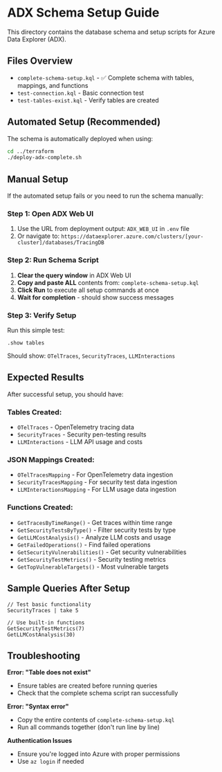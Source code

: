 # ADX Schema Setup Guide

This directory contains the database schema and setup scripts for Azure Data Explorer (ADX).

## Files Overview

- `complete-schema-setup.kql` - ✅ Complete schema with tables, mappings, and functions
- `test-connection.kql` - Basic connection test
- `test-tables-exist.kql` - Verify tables are created

## Automated Setup (Recommended)

The schema is automatically deployed when using:

```bash
cd ../terraform
./deploy-adx-complete.sh
```

## Manual Setup

If the automated setup fails or you need to run the schema manually:

### Step 1: Open ADX Web UI
1. Use the URL from deployment output: `ADX_WEB_UI` in `.env` file
2. Or navigate to: `https://dataexplorer.azure.com/clusters/[your-cluster]/databases/TracingDB`

### Step 2: Run Schema Script
1. **Clear the query window** in ADX Web UI
2. **Copy and paste ALL** contents from: `complete-schema-setup.kql`
3. **Click Run** to execute all setup commands at once
4. **Wait for completion** - should show success messages

### Step 3: Verify Setup
Run this simple test:
```kql
.show tables
```

Should show: `OTelTraces`, `SecurityTraces`, `LLMInteractions`

## Expected Results

After successful setup, you should have:

### Tables Created:
- `OTelTraces` - OpenTelemetry tracing data
- `SecurityTraces` - Security pen-testing results  
- `LLMInteractions` - LLM API usage and costs

### JSON Mappings Created:
- `OTelTracesMapping` - For OpenTelemetry data ingestion
- `SecurityTracesMapping` - For security test data ingestion
- `LLMInteractionsMapping` - For LLM usage data ingestion

### Functions Created:
- `GetTracesByTimeRange()` - Get traces within time range
- `GetSecurityTestsByType()` - Filter security tests by type
- `GetLLMCostAnalysis()` - Analyze LLM costs and usage
- `GetFailedOperations()` - Find failed operations
- `GetSecurityVulnerabilities()` - Get security vulnerabilities
- `GetSecurityTestMetrics()` - Security testing metrics
- `GetTopVulnerableTargets()` - Most vulnerable targets

## Sample Queries After Setup

```kql
// Test basic functionality
SecurityTraces | take 5

// Use built-in functions
GetSecurityTestMetrics(7)
GetLLMCostAnalysis(30)
```

## Troubleshooting

**Error: "Table does not exist"**
- Ensure tables are created before running queries
- Check that the complete schema script ran successfully

**Error: "Syntax error"**
- Copy the entire contents of `complete-schema-setup.kql`
- Run all commands together (don't run line by line)

**Authentication Issues**
- Ensure you're logged into Azure with proper permissions
- Use `az login` if needed
